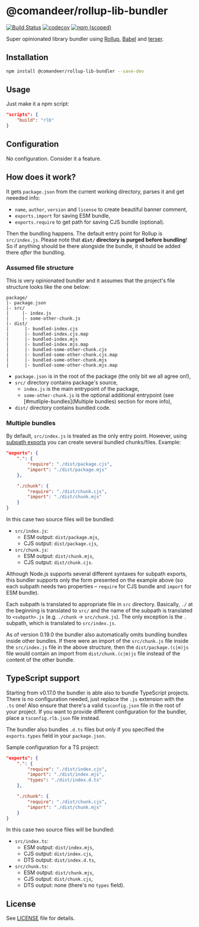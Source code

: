 # @comandeer/rollup-lib-bundler

[![Build Status](https://github.com/Comandeer/rollup-lib-bundler/workflows/CI/badge.svg)](https://github.com/Comandeer/rollup-lib-bundler/actions) [![codecov](https://codecov.io/gh/Comandeer/rollup-lib-bundler/branch/main/graph/badge.svg)](https://codecov.io/gh/Comandeer/rollup-lib-bundler) [![npm (scoped)](https://img.shields.io/npm/v/@comandeer/rollup-lib-bundler.svg)](https://npmjs.com/package/@comandeer/rollup-lib-bundler)

Super opinionated library bundler using [Rollup](https://github.com/rollup/rollup), [Babel](https://github.com/babel/babel) and [terser](https://github.com/terser/terser).

## Installation

```bash
npm install @comandeer/rollup-lib-bundler --save-dev
```

## Usage

Just make it a npm script:

```json
"scripts": {
	"build": "rlb"
}
```

## Configuration

No configuration. Consider it a feature.

## How does it work?

It gets `package.json` from the current working directory, parses it and get neeeded info:

* `name`, `author`, `version` and `license` to create beautiful banner comment,
* `exports.import` for saving ESM bundle,
* `exports.require` to get path for saving CJS bundle (optional).

Then the bundling happens. The default entry point for Rollup is `src/index.js`. Please note that **`dist/` directory is purged before bundling**! So if anything should be there alongside the bundle, it should be added there _after_ the bundling.

### Assumed file structure

This is very opinionated bundler and it assumes that the project's file structure looks like the one below:

```
package/
|- package.json
|- src/
|     |- index.js
|     |- some-other-chunk.js
|- dist/
|      |- bundled-index.cjs
|      |- bundled-index.cjs.map
|      |- bundled-index.mjs
|      |- bundled-index.mjs.map
|      |- bundled-some-other-chunk.cjs
|      |- bundled-some-other-chunk.cjs.map
|      |- bundled-some-other-chunk.mjs
|      |- bundled-some-other-chunk.mjs.map
```

* `package.json` is in the root of the package (the only bit we all agree on!),
* `src/` directory contains package's source,
	* `index.js` is the main entrypoint of the package,
	* `some-other-chunk.js` is the optional additional entrypoint (see [#mutliple-bundles](Multiple bundles) section for more info),
* `dist/` directory contains bundled code.

### Multiple bundles

By default, `src/index.js` is treated as the only entry point. However, using [subpath exports](https://nodejs.org/api/packages.html#subpath-exports) you can create several bundled chunks/files. Example:

```json
"exports": {
	".": {
		"require": "./dist/package.cjs",
		"import": "./dist/package.mjs"
	},

	"./chunk": {
		"require": "./dist/chunk.cjs",
		"import": "./dist/chunk.mjs"
	}
}
```

In this case two source files will be bundled:
* `src/index.js`:
	* ESM output: `dist/package.mjs`,
	* CJS output: `dist/package.cjs`,
* `src/chunk.js`:
	* ESM output: `dist/chunk.mjs`,
	* CJS output: `dist/chunk.cjs`.

Although Node.js supports several different syntaxes for subpath exports, this bundler supports only the form presented on the example above (so each subpath needs two properties – `require` for CJS bundle and `import` for ESM bundle).

Each subpath is translated to appropriate file in `src` directory. Basically, `./` at the beginning is translated to `src/` and the name of the subpath is translated to `<subpath>.js` (e.g. `./chunk` → `src/chunk.js`). The only exception is the `.` subpath, which is translated to `src/index.js`.

As of version 0.19.0 the bundler also automatically omits bundling bundles inside other bundles. If there were an import of the `src/chunk.js` file inside the `src/index.js` file in the above structure, then the `dist/package.(c|m)js` file would contain an import from `dist/chunk.(c|m)js` file instead of the content of the other bundle.

## TypeScript support

Starting from v0.17.0 the bundler is able also to bundle TypeScript projects. There is no configuration needed, just replace the `.js` extension with the `.ts` one! Also ensure that there's a valid `tsconfig.json` file in the root of your project. If you want to provide different configuration for the bundler, place a `tsconfig.rlb.json` file instead.

The bundler also bundles `.d.ts` files but only if you specified the `exports.types` field in your `package.json`.

Sample configuration for a TS project:

```json
"exports": {
	".": {
		"require": "./dist/index.cjs",
		"import": "./dist/index.mjs",
		"types": "./dist/index.d.ts"
	},

	"./chunk": {
		"require": "./dist/chunk.cjs",
		"import": "./dist/chunk.mjs"
	}
}
```

In this case two source files will be bundled:
* `src/index.ts`:
	* ESM output: `dist/index.mjs`,
	* CJS output: `dist/index.cjs`,
	* DTS output: `dist/index.d.ts`,
* `src/chunk.ts`:
	* ESM output: `dist/chunk.mjs`,
	* CJS output: `dist/chunk.cjs`,
	* DTS output: none (there's no `types` field).

## License

See [LICENSE](./LICENSE) file for details.
